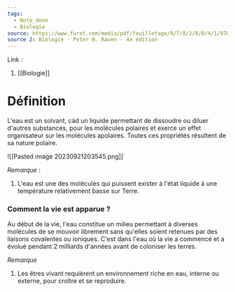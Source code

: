 ```yaml
---
tags:
  - Note_done
  - Biologie
source: https://www.furet.com/media/pdf/feuilletage/9/7/8/2/8/0/4/1/9782804184582.pdf
source 2: Biologie - Peter H. Raven - 4e édition
---
```


Link : 
1. [[Biologie]]

# Définition
L'eau est un solvant, càd un liquide permettant de dissoudre ou diluer d'autres substances, pour les molécules polaires et exerce un effet organisateur sur les molécules apolaires. 
Toutes ces propriétés résultent de sa nature polaire.

![[Pasted image 20230921203545.png]]

_Remarque_ :
1. L'eau est une des molécules qui puissent exister à l'état liquide à une température relativement basse sur Terre. 

### Comment la vie est apparue ? 
Au début de la vie, l'eau constitue un milieu permettant à diverses molécules de se mouvoir librement sans qu'elles soient retenues par des liaisons covalentes ou ioniques. 
C'est dans l'eau où la vie a commencé et a évolué pendant 2 milliards d'années avant de coloniser les terres.

_Remarque_
1. Les êtres vivant requièrent un environnement riche en eau, interne ou externe, pour croître et se reproduire.